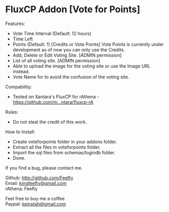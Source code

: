 FluxCP Addon [Vote for Points]
=====================

Features:
- Vote Time Interval (Default: 12 hours)
- Time Left
- Points (Default: 1) [Credits or Vote Points] Vote Points is currently under development as of now you can only use the Credits.
- Add, Delete or Edit Voting Site. [ADMIN permission]
- List of all voting site. [ADMIN permission]
- Able to upload the image for the voting site or use the Image URL instead.
- Vote Name for to avoid the confusion of the voting site.

Compability:
- Tested on Xantara's FluxCP for rAthena - https://github.com/m...ntara/fluxcp-rA

Rules:
- Do not steal the credit of this work.

How to Install:
- Create voteforpoints folder in your addons folder.
- Extract all the files in voteforpoints folder.
- Import the sql files from schemas/logindb folder.
- Done.

If you find a bug, please contact me.

Github: http://github.com/Feefty  
Email: kingfeefty@gmail.com  
rAthena: Feefty

Feel free to buy me a coffee  
Paypal: keinstah@gmail.com
